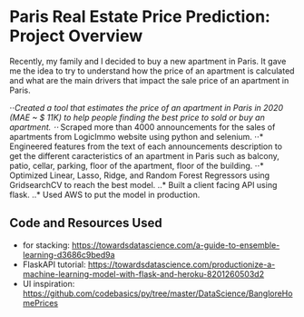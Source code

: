 # Paris Real Estate Price Prediction: Project Overview
Recently, my family and I decided to buy a new apartment in Paris. It gave me the idea to try to understand how the price of an apartment is calculated and what are the main drivers that impact the sale price of an apartment in Paris.

⋅⋅*Created a tool that estimates the price of an apartment in Paris in 2020 (MAE ~ $ 11K) to help people finding the best price to sold or buy an apartment.
⋅⋅*   Scraped more than 4000 announcements for the sales of apartments from LogicImmo website using python and selenium.
⋅⋅*   Engineered features from the text of each announcements description to get the different caracteristics of an apartment in Paris such as balcony, patio, cellar, parking, floor of the apartment, floor of the building.
⋅⋅*   Optimized Linear, Lasso, Ridge, and Random Forest Regressors using GridsearchCV to reach the best model.
..*   Built a client facing API using flask.
..*   Used AWS to put the model in production.

## Code and Resources Used
- for stacking: https://towardsdatascience.com/a-guide-to-ensemble-learning-d3686c9bed9a
- FlaskAPI tutorial: https://towardsdatascience.com/productionize-a-machine-learning-model-with-flask-and-heroku-8201260503d2
- UI inspiration: https://github.com/codebasics/py/tree/master/DataScience/BangloreHomePrices
